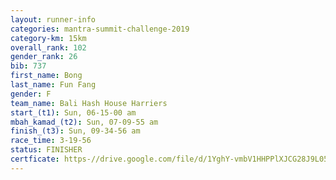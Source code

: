 ```yaml
---
layout: runner-info 
categories: mantra-summit-challenge-2019 
category-km: 15km 
overall_rank: 102
gender_rank: 26
bib: 737
first_name: Bong
last_name: Fun Fang
gender: F
team_name: Bali Hash House Harriers
start_(t1): Sun, 06-15-00 am
mbah_kamad_(t2): Sun, 07-09-55 am
finish_(t3): Sun, 09-34-56 am
race_time: 3-19-56
status: FINISHER
certficate: https-//drive.google.com/file/d/1YghY-vmbV1HHPPlXJCG28J9L05fLdq2j/view?usp=sharing
---
```

